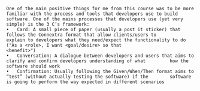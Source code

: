     One of the main positive things for me from this course was to be more familiar with the process and tools that developers use to build software. One of the mains processes that developers use (yet very simple) is the 3 C’s framework:
    •	Card: A small piece of paper (usually a post it sticker) that follows the Connextra format that allow clients/users to          explain to developers what they need/expect the functionality to do ("As a <role>, I want <goal/desire> so that                 <benefit>")
    •	Conversation: A dialogue between developers and users that aims to clarify and confirm developers understanding of what         how the software should work
    •	Confirmation: Usually following the Given/When/Then format aims to “test” (without actually testing the software) if the        software is going to perform the way expected in different scenarios
